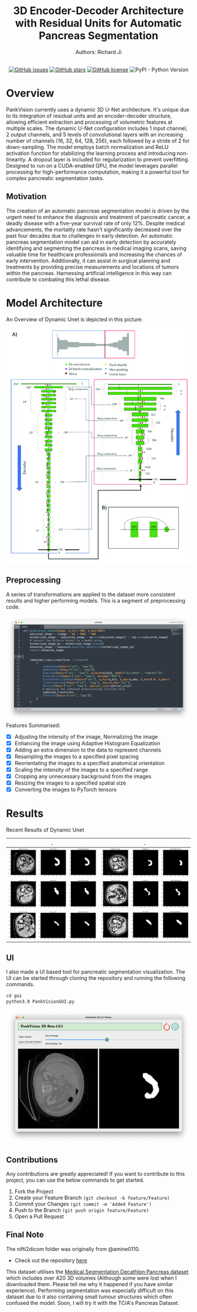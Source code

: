 <h1 align="center">
  3D Encoder-Decoder Architecture with Residual Units for Automatic Pancreas Segmentation
</h1>

<div align="center"> 
  Authors: Richard Ji

<br/>
<br/>

  [![GitHub issues](https://img.shields.io/github/issues/richardji1/PankVision-3D?color=FFF700)](https://github.com/richardji1/PankVision-3D/issues) [![GitHub stars](https://img.shields.io/github/stars/richardji1/PankVision-3D)](https://github.com/richardji1/PankVision-3D/stargazers) [![GitHub license](https://img.shields.io/github/license/richardji1/PankVision-3D)](https://github.com/richardji1/PankVision-3D) ![PyPI - Python Version](https://img.shields.io/pypi/pyversions/pydicom)

</div>

# Overview

PankVision currently uses a dynamic 3D U-Net architecture. It's unique due to its integration of residual units and an encoder-decoder structure, allowing efficient extraction and processing of volumetric features at multiple scales. The dynamic U-Net configuration includes 1 input channel, 2 output channels, and 5 levels of convolutional layers with an increasing number of channels (16, 32, 64, 128, 256), each followed by a stride of 2 for down-sampling. The model employs batch normalization and ReLU activation function for stabilizing the learning process and introducing non-linearity. A dropout layer is included for regularization to prevent overfitting. Designed to run on a CUDA-enabled GPU, the model leverages parallel processing for high-performance computation, making it a powerful tool for complex pancreatic segmentation tasks.

## Motivation

The creation of an automatic pancreas segmentation model is driven by the urgent need to enhance the diagnosis and treatment of pancreatic cancer, a deadly disease with a five-year survival rate of only 12%. Despite medical advancements, the mortality rate hasn't significantly decreased over the past four decades due to challenges in early detection. An automatic pancreas segmentation model can aid in early detection by accurately identifying and segmenting the pancreas in medical imaging scans, saving valuable time for healthcare professionals and increasing the chances of early intervention. Additionally, it can assist in surgical planning and treatments by providing precise measurements and locations of tumors within the pancreas. Harnessing artificial intelligence in this way can contribute to combating this lethal disease.

# Model Architecture

An Overview of Dynamic Unet is depicted in this picture:

![DynamicUnet.png](./img/DynamicUnet.png)

## Preprocessing

A series of transformations are applied to the dataset more consistent results and higher performing models. This is a segment of preprocessing code.

![Preprocess_Demo_Code.png](./img/Preprocess_Demo_Code.png)
Features Summarised:
- [x] Adjusting the intensity of the image, Normalizing the image
- [x] Enhancing the image using Adaptive Histogram Equalization
- [x] Adding an extra dimension to the data to represent channels
- [x] Resampling the images to a specified pixel spacing
- [x] Reorientating the images to a specified anatomical orientation 
- [x] Scaling the intensity of the images to a specified range
- [x] Cropping any unnecessary background from the images
- [x] Resizing the images to a specified spatial size
- [x] Converting the images to PyTorch tensors

# Results

Recent Results of Dynamic Unet

| . | . | 
|-----------------|-----------------|
| ![result1.png](./img/result_img/result1.png)   | ![result4.png](./img/result_img/result4.png)   | 
| ![result2.png](./img/result_img/result2.png)   | ![result5.png](./img/result_img/result5.png)   | 
| ![result3.png](./img/result_img/result3.png)   | ![result6.png](./img/result_img/result6.png)   | 

## UI

I also made a UI based tool for pancreatic segmentation visualization. The UI can be started through cloning the repository and running the following commands.

```
cd gui
python3.9 PankVisionGUI.py
```

![gui_demo.png](img/gui_demo.png)

## Contributions

Any contributions are greatly appreciated! If you want to contribute to this project, you can use the below commands to get started.

1. Fork the Project
2. Create your Feature Branch `(git checkout -b feature/Feature)`
3. Commit your Changes `(git commit -m 'Added Feature')`
4. Push to the Branch `(git push origin feature/Feature)`
5. Open a Pull Request

## Final Note

The nifti2dicom folder was originally from @amine0110. 
- Check out the repository [here](https://github.com/amine0110/nifti2dicom)

This dataset utilises the [Medical Segmentation Decathlon Pancreas dataset](http://medicaldecathlon.com/) which includes over 420 3D volumes (Although some were lost when I downloaded them. Please tell me why it happened if you have similar experience). Performing segmentation was especially difficult on this dataset due to it also containing small tumour structures which often confused the model. Soon, I will try it with the TCIA's Pancreas Dataset.